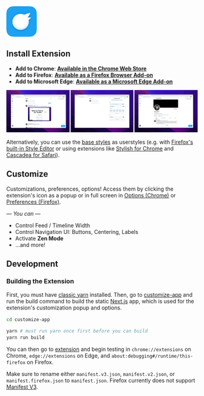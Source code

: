 <img width="80px" alt="Minimal Theme for Twitter App Icon" src="./assets/MinimalTwitterAppIcon.png" />

## Install Extension

- **Add to Chrome**: **[Available in the Chrome Web Store](https://chrome.google.com/webstore/detail/pobhoodpcipjmedfenaigbeloiidbflp)**
- **Add to Firefox**: **[Available as a Firefox Browser Add-on](https://addons.mozilla.org/en-US/firefox/addon/minimaltwitter/)**
- **Add to Microsoft Edge**: **[Available as a Microsoft Edge Add-on](https://microsoftedge.microsoft.com/addons/detail/mghjldihobnccoppgcgfelpdpffmebjn)**

![Screenshots](./assets/screenshots.png)

Alternatively, you can use the [base styles](extension/content/main.css) as userstyles (e.g. with [Firefox's built-in Style Editor](https://developer.mozilla.org/en-US/docs/Tools/Style_Editor) or using extensions like [Stylish for Chrome](https://chrome.google.com/webstore/detail/stylish-custom-themes-for/fjnbnpbmkenffdnngjfgmeleoegfcffe) and [Cascadea for Safari](https://apps.apple.com/app/cascadea/id1432182561)).

## Customize

Customizations, preferences, options! Access them by clicking the extension's icon as a popup or in full screen in [Options (Chrome)](https://developer.chrome.com/docs/extensions/mv3/options/) or [Preferences (Firefox)](https://support.mozilla.org/en-US/kb/firefox-options-preferences-and-settings).

— _You can_ —

- Control Feed / Timeline Width
- Control Navigation UI: Buttons, Centering, Labels
- Activate **Zen Mode**
- ...and more!

## Development

### Building the Extension

First, you must have [classic yarn](https://classic.yarnpkg.com/lang/en/docs/install/#mac-stable) installed. Then, go to [customize-app](./customize-app) and run the build command to build the static [Next.js](https://nextjs.org/) app, which is used for the extension's customization popup and options.

```sh
cd customize-app
```

```sh
yarn # must run yarn once first before you can build
yarn run build
```

You can then go to [extension](./extension) and begin testing in `chrome://extensions` on Chrome, `edge://extensions` on Edge, and `about:debugging#/runtime/this-firefox` on Firefox.

Make sure to rename either `manifest.v3.json`, `manifest.v2.json`, or `manifest.firefox.json` to `manifest.json`. Firefox currently does not support [Manifest V3](https://developer.chrome.com/docs/extensions/mv3/intro/).
